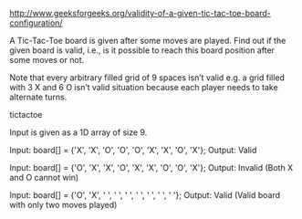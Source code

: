 http://www.geeksforgeeks.org/validity-of-a-given-tic-tac-toe-board-configuration/

A Tic-Tac-Toe board is given after some moves are played. Find out if the given board is valid,
i.e., is it possible to reach this board position after some moves or not.

Note that every arbitrary filled grid of 9 spaces isn’t valid e.g. a grid filled with 3 X and 6 O
isn’t valid situation because each player needs to take alternate turns.

tictactoe

Input is given as a 1D array of size 9.

Input: board[] = {'X', 'X', 'O',
'O', 'O', 'X',
'X', 'O', 'X'}; Output: Valid

Input: board[] = {'O', 'X', 'X',
'O', 'X', 'X',
'O', 'O', 'X'}; Output: Invalid
(Both X and O cannot win)

Input: board[] = {'O', 'X', ' ',
' ', ' ', ' ',
' ', ' ', ' '}; Output: Valid
(Valid board with only two moves played)

